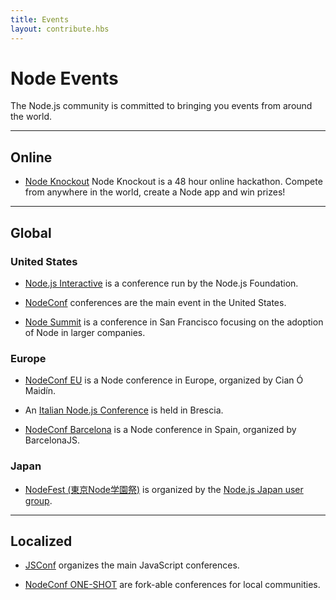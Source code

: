 ```yaml
---
title: Events
layout: contribute.hbs
---
```


# Node Events

The Node.js community is committed to bringing you events from around the world.

<hr>

## Online

- [Node Knockout](http://www.nodeknockout.com/) Node Knockout is a 48 hour online hackathon. Compete from anywhere in the world, create a Node app and win prizes!

<hr>

## Global

### United States

- [Node.js Interactive](http://interactive.nodejs.org/) is a conference run by the Node.js Foundation.

- [NodeConf](http://www.nodeconf.com/) conferences are the main event in the United States.

- [Node Summit](http://nodesummit.com/) is a conference in San Francisco focusing on the adoption of Node in larger companies.

### Europe

- [NodeConf EU](http://nodeconfeu.com/) is a Node conference in Europe, organized by Cian Ó Maidín.

- An [Italian Node.js Conference](http://nodejsconf.it/) is held in Brescia.

- [NodeConf Barcelona](http://barcelona.nodeconfeu.com/) is a Node conference in Spain, organized by BarcelonaJS.

### Japan

- [NodeFest (東京Node学園祭)](http://nodefest.jp/) is organized by the [Node.js Japan user group](http://nodejs.jp).

<hr>

## Localized

- [JSConf](http://jsconf.com/) organizes the main JavaScript conferences.

- [NodeConf ONE-SHOT](http://oneshot.nodeconf.com/) are fork-able conferences for local communities.

